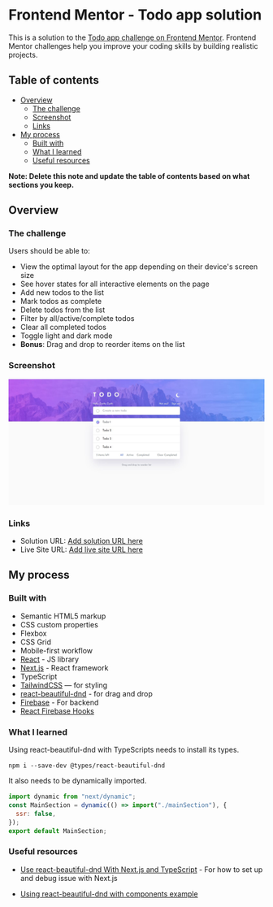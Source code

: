 # Frontend Mentor - Todo app solution

This is a solution to the [Todo app challenge on Frontend Mentor](https://www.frontendmentor.io/challenges/todo-app-Su1_KokOW). Frontend Mentor challenges help you improve your coding skills by building realistic projects.

## Table of contents

- [Overview](#overview)
  - [The challenge](#the-challenge)
  - [Screenshot](#screenshot)
  - [Links](#links)
- [My process](#my-process)
  - [Built with](#built-with)
  - [What I learned](#what-i-learned)
  - [Useful resources](#useful-resources)

**Note: Delete this note and update the table of contents based on what sections you keep.**

## Overview

### The challenge

Users should be able to:

- View the optimal layout for the app depending on their device's screen size
- See hover states for all interactive elements on the page
- Add new todos to the list
- Mark todos as complete
- Delete todos from the list
- Filter by all/active/complete todos
- Clear all completed todos
- Toggle light and dark mode
- **Bonus**: Drag and drop to reorder items on the list

### Screenshot

![](./screenshot.jpg)

### Links

- Solution URL: [Add solution URL here](https://your-solution-url.com)
- Live Site URL: [Add live site URL here](https://your-live-site-url.com)

## My process

### Built with

- Semantic HTML5 markup
- CSS custom properties
- Flexbox
- CSS Grid
- Mobile-first workflow
- [React](https://reactjs.org/) - JS library
- [Next.js](https://nextjs.org/) - React framework
- TypeScript
- [TailwindCSS](https://tailwindcss.com/) — for styling
- [react-beautiful-dnd](https://github.com/atlassian/react-beautiful-dnd/tree/master) - for drag and drop
- [Firebase](https://firebase.google.com/) - For backend
- [React Firebase Hooks](https://github.com/CSFrequency/react-firebase-hooks)

### What I learned

Using react-beautiful-dnd with TypeScripts needs to install its types.

```
npm i --save-dev @types/react-beautiful-dnd
```

It also needs to be dynamically imported.

```js
import dynamic from "next/dynamic";
const MainSection = dynamic(() => import("./mainSection"), {
  ssr: false,
});
export default MainSection;
```

### Useful resources

- [Use react-beautiful-dnd With Next.js and TypeScript](https://levelup.gitconnected.com/using-react-beautiful-dnd-with-next-js-and-typescript-58a198b7266b) - For how to set up and debug issue with Next.js

- [Using react-beautiful-dnd with components example](https://codesandbox.io/s/zqwz5n5p9x?file=/src/index.js:824-1112)
